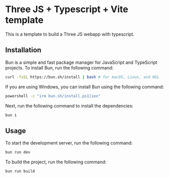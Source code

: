 # Three JS + Typescript + Vite template

This is a template to build a Three JS webapp with typescript.

## Installation

Bun is a simple and fast package manager for JavaScript and TypeScript projects. To install Bun, run the following command:

```bash	
curl -fsSL https://bun.sh/install | bash # for macOS, Linux, and WSL
```

If you are using Windows, you can install Bun using the following command:

```bash
powershell -c "irm bun.sh/install.ps1|iex"
```

Next, run the following command to install the dependencies:

```bash
bun i
```

## Usage

To start the development server, run the following command:

```bash
bun run dev
```

To build the project, run the following command:

```bash
bun run build
```
